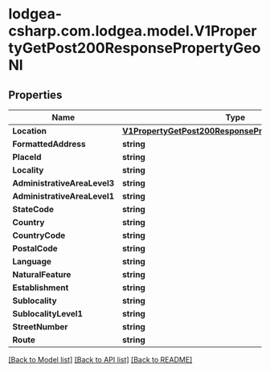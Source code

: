 
# lodgea-csharp.com.lodgea.model.V1PropertyGetPost200ResponsePropertyGeoNl

## Properties

Name | Type | Description | Notes
------------ | ------------- | ------------- | -------------
**Location** | [**V1PropertyGetPost200ResponsePropertyGeoDeLocation**](V1PropertyGetPost200ResponsePropertyGeoDeLocation.md) |  | [optional] 
**FormattedAddress** | **string** |  | [optional] 
**PlaceId** | **string** |  | [optional] 
**Locality** | **string** |  | [optional] 
**AdministrativeAreaLevel3** | **string** |  | [optional] 
**AdministrativeAreaLevel1** | **string** |  | [optional] 
**StateCode** | **string** |  | [optional] 
**Country** | **string** |  | [optional] 
**CountryCode** | **string** |  | [optional] 
**PostalCode** | **string** |  | [optional] 
**Language** | **string** |  | [optional] 
**NaturalFeature** | **string** |  | [optional] 
**Establishment** | **string** |  | [optional] 
**Sublocality** | **string** |  | [optional] 
**SublocalityLevel1** | **string** |  | [optional] 
**StreetNumber** | **string** |  | [optional] 
**Route** | **string** |  | [optional] 

[[Back to Model list]](../README.md#documentation-for-models)
[[Back to API list]](../README.md#documentation-for-api-endpoints)
[[Back to README]](../README.md)


